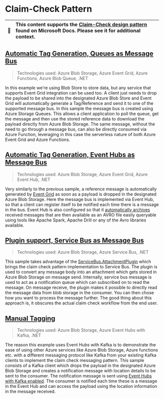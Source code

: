# Claim-Check Pattern

| :notebook: | This content supports the [Claim-Check design pattern](https://docs.microsoft.com/azure/architecture/patterns/claim-check) found on Microsoft Docs. Please see it for additional context. |
|-----------|:--------------------------|

## [Automatic Tag Generation, Queues as Message Bus](./code-samples/sample-1/)

> Technologies used: Azure Blob Storage, Azure Event Grid, Azure Functions, Azure Blob Queue, .NET

In this example we're using Blob Store to store data, but any service that supports Event Grid integration can be used too. A client just needs to drop the payload to be shared into the designated Azure Blob Store and Event Grid will automatically generate a Tag/Reference and send it to one of the supported message bus. In this sample the message bus is created using Azure Storage Queues. This allows a client application to poll the queue, get the message and then use the stored reference data to download the payload directly from Azure Blob Storage.
The same message, without the need to go through a message bus, can also be directly consumed via Azure Function, leveraging in this case the serverless nature of both Azure Event Grid and Azure Functions.

## [Automatic Tag Generation, Event Hubs as Message Bus](./code-samples/sample-2/)

> Technologies used: Azure Blob Storage, Azure Event Grid, Azure Event Hub, .NET

Very similarly to the previous sample, a reference message is automatically generated by [Event Grid](https://azure.microsoft.com/services/event-grid/) as soon as a payload is dropped in the designated Azure Blob Storage. Here the message bus is implemented via Event Hub, so that a client can register itself to be notified each time there is a message in the bus.
Event Hub is also configured so that it [automatically archives](https://docs.microsoft.com/azure/event-hubs/event-hubs-capture-overview) received messages that are then available as an AVRO file easily queryable using tools like Apache Spark, Apache Drill or any of the Avro libraries available.

## [Plugin support, Service Bus as Message Bus](./code-samples/sample-3/)

> Technologies used: Azure Blob Storage, Azure Service Bus, .NET

This sample takes advantage of the [ServiceBus.AttachmentPlugin](https://www.nuget.org/packages/ServiceBus.AttachmentPlugin) which brings the claim check pattern implementation to Service Bus. The plugin is used to convert any message body into an attachment which gets stored in Azure Blob Storage on message send. Internally, service bus message is used to act as a notification queue which can subscribed on to read the message. On message receive, the plugin makes it possible to directly read the message data from blob storage in the consumer. You can then chose how you want to process the message further. The good thing about this approach is, it obscures the actual claim check workflow from the end user.

## [Manual Tagging](./code-samples/sample-4/)

> Technologies used: Azure Blob Storage, Azure Event Hubs with Kafka, .NET

The reason this example uses Event Hubs with Kafka is to demonstrate the ease of using other Azure services like Azure Blob Storage, Azure functions etc. with a different messaging protocol like Kafka from your existing Kafka clients to implement the claim check messaging pattern. This sample consists of a Kafka client which drops the payload in the designated Azure Blob Storage and creates a notification message with location details to be sent to the consumer. The notification message is sent using [Event Hubs with Kafka enabled](https://docs.microsoft.com/en-us/azure/event-hubs/event-hubs-create-kafka-enabled). The consumer is notified each time these is a message in the Event Hub and can access the payload using the location information in the message received.